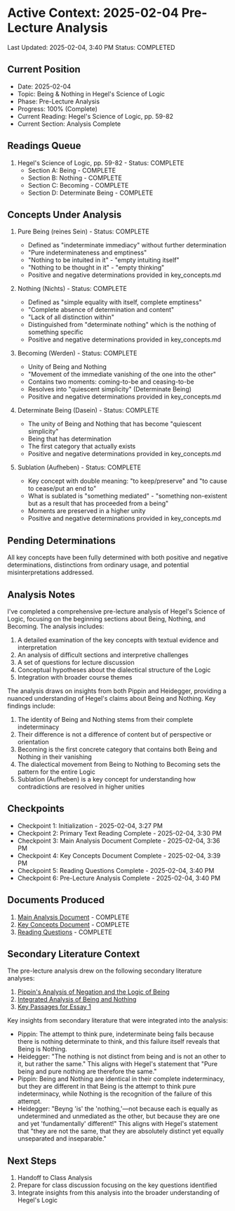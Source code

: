 # Active Context: 2025-02-04 Pre-Lecture Analysis
Last Updated: 2025-02-04, 3:40 PM
Status: COMPLETED

## Current Position
- Date: 2025-02-04
- Topic: Being & Nothing in Hegel's Science of Logic
- Phase: Pre-Lecture Analysis
- Progress: 100% (Complete)
- Current Reading: Hegel's Science of Logic, pp. 59-82
- Current Section: Analysis Complete

## Readings Queue
1. Hegel's Science of Logic, pp. 59-82 - Status: COMPLETE
   - Section A: Being - COMPLETE
   - Section B: Nothing - COMPLETE
   - Section C: Becoming - COMPLETE
   - Section D: Determinate Being - COMPLETE

## Concepts Under Analysis
1. Pure Being (reines Sein) - Status: COMPLETE
   - Defined as "indeterminate immediacy" without further determination
   - "Pure indeterminateness and emptiness"
   - "Nothing to be intuited in it" - "empty intuiting itself"
   - "Nothing to be thought in it" - "empty thinking"
   - Positive and negative determinations provided in key_concepts.md

2. Nothing (Nichts) - Status: COMPLETE
   - Defined as "simple equality with itself, complete emptiness"
   - "Complete absence of determination and content"
   - "Lack of all distinction within"
   - Distinguished from "determinate nothing" which is the nothing of something specific
   - Positive and negative determinations provided in key_concepts.md

3. Becoming (Werden) - Status: COMPLETE
   - Unity of Being and Nothing
   - "Movement of the immediate vanishing of the one into the other"
   - Contains two moments: coming-to-be and ceasing-to-be
   - Resolves into "quiescent simplicity" (Determinate Being)
   - Positive and negative determinations provided in key_concepts.md

4. Determinate Being (Dasein) - Status: COMPLETE
   - The unity of Being and Nothing that has become "quiescent simplicity"
   - Being that has determination
   - The first category that actually exists
   - Positive and negative determinations provided in key_concepts.md

5. Sublation (Aufheben) - Status: COMPLETE
   - Key concept with double meaning: "to keep/preserve" and "to cause to cease/put an end to"
   - What is sublated is "something mediated" - "something non-existent but as a result that has proceeded from a being"
   - Moments are preserved in a higher unity
   - Positive and negative determinations provided in key_concepts.md

## Pending Determinations
All key concepts have been fully determined with both positive and negative determinations, distinctions from ordinary usage, and potential misinterpretations addressed.

## Analysis Notes
I've completed a comprehensive pre-lecture analysis of Hegel's Science of Logic, focusing on the beginning sections about Being, Nothing, and Becoming. The analysis includes:

1. A detailed examination of the key concepts with textual evidence and interpretation
2. An analysis of difficult sections and interpretive challenges
3. A set of questions for lecture discussion
4. Conceptual hypotheses about the dialectical structure of the Logic
5. Integration with broader course themes

The analysis draws on insights from both Pippin and Heidegger, providing a nuanced understanding of Hegel's claims about Being and Nothing. Key findings include:

1. The identity of Being and Nothing stems from their complete indeterminacy
2. Their difference is not a difference of content but of perspective or orientation
3. Becoming is the first concrete category that contains both Being and Nothing in their vanishing
4. The dialectical movement from Being to Nothing to Becoming sets the pattern for the entire Logic
5. Sublation (Aufheben) is a key concept for understanding how contradictions are resolved in higher unities

## Checkpoints
- Checkpoint 1: Initialization - 2025-02-04, 3:27 PM
- Checkpoint 2: Primary Text Reading Complete - 2025-02-04, 3:30 PM
- Checkpoint 3: Main Analysis Document Complete - 2025-02-04, 3:36 PM
- Checkpoint 4: Key Concepts Document Complete - 2025-02-04, 3:39 PM
- Checkpoint 5: Reading Questions Complete - 2025-02-04, 3:40 PM
- Checkpoint 6: Pre-Lecture Analysis Complete - 2025-02-04, 3:40 PM

## Documents Produced
1. [Main Analysis Document](../../prelecture/2025-02-04_analysis.md) - COMPLETE
2. [Key Concepts Document](../../prelecture/2025-02-04_key_concepts.md) - COMPLETE
3. [Reading Questions](../../prelecture/2025-02-04_reading_questions.md) - COMPLETE

## Secondary Literature Context
The pre-lecture analysis drew on the following secondary literature analyses:
1. [Pippin's Analysis of Negation and the Logic of Being](../../secondary_literature/2025-02-04/pippin_negation_analysis.md)
2. [Integrated Analysis of Being and Nothing](../../secondary_literature/2025-02-04/integrated_being_nothing_analysis.md)
3. [Key Passages for Essay 1](../../secondary_literature/2025-02-04/key_passages_for_essay1.md)

Key insights from secondary literature that were integrated into the analysis:
- Pippin: The attempt to think pure, indeterminate being fails because there is nothing determinate to think, and this failure itself reveals that Being is Nothing.
- Heidegger: "The nothing is not distinct from being and is not an other to it, but rather the same." This aligns with Hegel's statement that "Pure being and pure nothing are therefore the same."
- Pippin: Being and Nothing are identical in their complete indeterminacy, but they are different in that Being is the attempt to think pure indeterminacy, while Nothing is the recognition of the failure of this attempt.
- Heidegger: "Beyng 'is' the 'nothing,'—not because each is equally as undetermined and unmediated as the other, but because they are one and yet 'fundamentally' different!" This aligns with Hegel's statement that "they are not the same, that they are absolutely distinct yet equally unseparated and inseparable."

## Next Steps
1. Handoff to Class Analysis
2. Prepare for class discussion focusing on the key questions identified
3. Integrate insights from this analysis into the broader understanding of Hegel's Logic